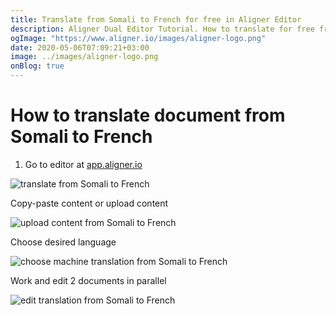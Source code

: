 ```yaml
---
title: Translate from Somali to French for free in Aligner Editor
description: Aligner Dual Editor Tutorial. How to translate for free from Somali to French. Aligner is multilingual document management platform. 
ogImage: "https://www.aligner.io/images/aligner-logo.png"
date: 2020-05-06T07:09:21+03:00
image: ../images/aligner-logo.png
onBlog: true
---
```


# How to translate document from Somali to French

1. Go to editor at [app.aligner.io](https://app.aligner.io "Aligner App web page")

![translate from Somali to French](../aligner-blank-editor.png "translate from Somali to French")

Copy-paste content or upload content

![upload content from Somali to French](../aligner-uploaded-document.png "upload content from Somali to French")

Choose desired language

![choose machine translation from Somali to French](../aligner-language-dropdown.png "choose machine translation from Somali to French")

Work and edit 2 documents in parallel

![edit translation from Somali to French](../aligner-double-sitded-editor.png "edit translation from Somali to French")


